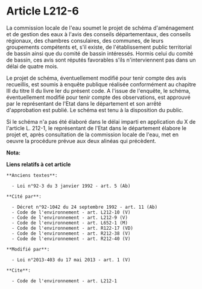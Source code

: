 # Article L212-6

La commission locale de l'eau soumet le projet de schéma d'aménagement et de gestion des eaux à l'avis des conseils
départementaux, des conseils régionaux, des chambres consulaires, des communes, de leurs groupements compétents et, s'il
existe, de l'établissement public territorial de bassin ainsi que du comité de bassin intéressés. Hormis celui du comité de
bassin, ces avis sont réputés favorables s'ils n'interviennent pas dans un délai de quatre mois. 

Le projet de schéma, éventuellement modifié pour tenir compte des avis recueillis, est soumis à enquête publique réalisée
conformément au chapitre III du titre II du livre Ier du présent code. A l'issue de l'enquête, le schéma, éventuellement
modifié pour tenir compte des observations, est approuvé par le représentant de l'Etat dans le département et son arrêté
d'approbation est publié. Le schéma est tenu à la disposition du public. 

Si le schéma n'a pas été élaboré dans le délai imparti en application du X de l'article L. 212-1, le représentant de l'Etat
dans le département élabore le projet et, après consultation de la commission locale de l'eau, met en oeuvre la procédure
prévue aux deux alinéas qui précèdent.

**Nota:**



**Liens relatifs à cet article**

	**Anciens textes**:

	  - Loi n°92-3 du 3 janvier 1992 - art. 5 (Ab)

	**Cité par**:

	  - Décret n°92-1042 du 24 septembre 1992 - art. 11 (Ab)
	  - Code de l'environnement - art. L212-10 (V)
	  - Code de l'environnement - art. L212-9 (V)
	  - Code de l'environnement - art. L652-1 (M)
	  - Code de l'environnement - art. R122-17 (VD)
	  - Code de l'environnement - art. R212-38 (V)
	  - Code de l'environnement - art. R212-40 (V)

	**Modifié par**:

	  - Loi n°2013-403 du 17 mai 2013 - art. 1 (V)

	**Cite**:

	  - Code de l'environnement - art. L212-1
